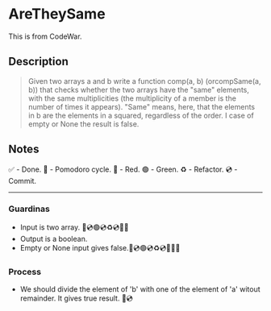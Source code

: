 # AreTheySame

This is from CodeWar.

## Description

> Given two arrays a and b write a function comp(a, b) (orcompSame(a, b)) that checks whether the two arrays have the "same" elements, with the same multiplicities (the multiplicity of a member is the number of times it appears). "Same" means, here, that the elements in b are the elements in a squared, regardless of the order. I case of empty or None the result is false.

## Notes

 ✅ - Done.
 🍅 - Pomodoro cycle.
 🔴 - Red.
 🟢 - Green.
 ♻️ - Refactor.
 💿 - Commit.

---

### Guardinas

- Input is two array. 🔴💿🟢💿♻️💿🍅✅
- Output is a boolean.
- Empty or None input gives false.🔴💿🟢💿♻️💿🍅🍅✅
  
### Process

- We should divide the element of 'b' with one of the element of 'a' witout remainder. It gives true result. 🔴💿
